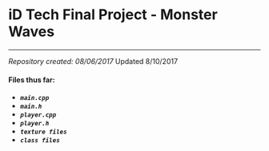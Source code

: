 # iD Tech Final Project - Monster Waves
---
_Repository created: 08/06/2017_
Updated 8/10/2017

#### Files thus far:
* ***`main.cpp`***
* ***`main.h`***
* ***`player.cpp`***
* ***`player.h`***
* ***`texture files`***
* ***`class files`***
